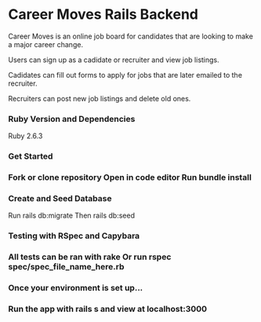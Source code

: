 <h1> Career Moves Rails Backend </h1>

Career Moves is an online job board for candidates that are looking to make a major career change. 

Users can sign up as a cadidate or recruiter and view job listings.

Cadidates can fill out forms to apply for jobs that are later emailed to the recruiter.

Recruiters can post new job listings and delete old ones.

<h3> Ruby Version and Dependencies </h3>

Ruby 2.6.3

<h3>Get Started<h3/>

Fork or clone repository
Open in code editor
Run bundle install

<h3>Create and Seed Database </h3>

Run rails db:migrate
Then rails db:seed

<h3> Testing with RSpec and Capybara <h3/>

All tests can be ran with rake
Or run rspec spec/spec_file_name_here.rb

<h3> Once your environment is set up... <h3/>

Run the app with rails s and view at localhost:3000
